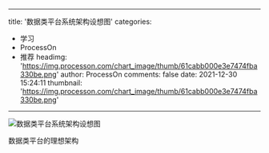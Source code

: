 
---
title: '数据类平台系统架构设想图'
categories: 
 - 学习
 - ProcessOn
 - 推荐
headimg: 'https://img.processon.com/chart_image/thumb/61cabb000e3e7474fba330be.png'
author: ProcessOn
comments: false
date: 2021-12-30 15:24:11
thumbnail: 'https://img.processon.com/chart_image/thumb/61cabb000e3e7474fba330be.png'
---

<div>   
<img class="thumb" alt="数据类平台系统架构设想图" src="https://img.processon.com/chart_image/thumb/61cabb000e3e7474fba330be.png" referrerpolicy="no-referrer">
<p>数据类平台的理想架构</p>  
</div>
            